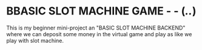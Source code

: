 # BBASIC SLOT MACHINE GAME - - (*..*)

This is my beginner mini-project an "BASIC SLOT MACHINE BACKEND" where we can deposit some money in the virtual game and play as like we play with slot machine. 
